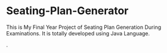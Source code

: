 # Seating-Plan-Generator

This is My Final Year Project of Seating Plan Generation During Examinations. It is totally developed using Java Language.





























































































































































































































































































































































































.






































